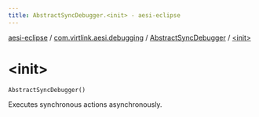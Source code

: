 ```yaml
---
title: AbstractSyncDebugger.<init> - aesi-eclipse
---
```


[aesi-eclipse](../../index.html) / [com.virtlink.aesi.debugging](../index.html) / [AbstractSyncDebugger](index.html) / [&lt;init&gt;](.)

# &lt;init&gt;

`AbstractSyncDebugger()`

Executes synchronous actions asynchronously.


